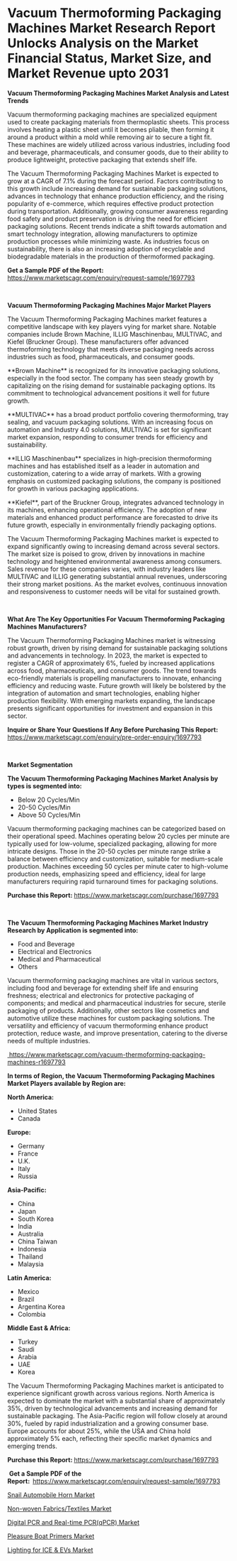 <p><h1>Vacuum Thermoforming Packaging Machines Market Research Report Unlocks Analysis on the Market Financial Status, Market Size, and Market Revenue upto 2031</h1></p><p><strong>Vacuum Thermoforming Packaging Machines Market Analysis and Latest Trends</strong></p>
<p><p>Vacuum thermoforming packaging machines are specialized equipment used to create packaging materials from thermoplastic sheets. This process involves heating a plastic sheet until it becomes pliable, then forming it around a product within a mold while removing air to secure a tight fit. These machines are widely utilized across various industries, including food and beverage, pharmaceuticals, and consumer goods, due to their ability to produce lightweight, protective packaging that extends shelf life.</p><p>The Vacuum Thermoforming Packaging Machines Market is expected to grow at a CAGR of 7.1% during the forecast period. Factors contributing to this growth include increasing demand for sustainable packaging solutions, advances in technology that enhance production efficiency, and the rising popularity of e-commerce, which requires effective product protection during transportation. Additionally, growing consumer awareness regarding food safety and product preservation is driving the need for efficient packaging solutions. Recent trends indicate a shift towards automation and smart technology integration, allowing manufacturers to optimize production processes while minimizing waste. As industries focus on sustainability, there is also an increasing adoption of recyclable and biodegradable materials in the production of thermoformed packaging.</p></p>
<p><strong>Get a Sample PDF of the Report:&nbsp;</strong> <a href="https://www.marketscagr.com/enquiry/request-sample/1697793?utm_campaign=1560&utm_medium=2&utm_source=Github&utm_content=ia&utm_term=12102024&utm_id=vacuum-thermoforming-packaging-machines">https://www.marketscagr.com/enquiry/request-sample/1697793</a></p>
<p>&nbsp;</p>
<p><strong>Vacuum Thermoforming Packaging Machines Major Market Players</strong></p>
<p><p>The Vacuum Thermoforming Packaging Machines market features a competitive landscape with key players vying for market share. Notable companies include Brown Machine, ILLIG Maschinenbau, MULTIVAC, and Kiefel (Bruckner Group). These manufacturers offer advanced thermoforming technology that meets diverse packaging needs across industries such as food, pharmaceuticals, and consumer goods.</p><p>**Brown Machine** is recognized for its innovative packaging solutions, especially in the food sector. The company has seen steady growth by capitalizing on the rising demand for sustainable packaging options. Its commitment to technological advancement positions it well for future growth.</p><p>**MULTIVAC** has a broad product portfolio covering thermoforming, tray sealing, and vacuum packaging solutions. With an increasing focus on automation and Industry 4.0 solutions, MULTIVAC is set for significant market expansion, responding to consumer trends for efficiency and sustainability.</p><p>**ILLIG Maschinenbau** specializes in high-precision thermoforming machines and has established itself as a leader in automation and customization, catering to a wide array of markets. With a growing emphasis on customized packaging solutions, the company is positioned for growth in various packaging applications.</p><p>**Kiefel**, part of the Bruckner Group, integrates advanced technology in its machines, enhancing operational efficiency. The adoption of new materials and enhanced product performance are forecasted to drive its future growth, especially in environmentally friendly packaging options.</p><p>The Vacuum Thermoforming Packaging Machines market is expected to expand significantly owing to increasing demand across several sectors. The market size is poised to grow, driven by innovations in machine technology and heightened environmental awareness among consumers. Sales revenue for these companies varies, with industry leaders like MULTIVAC and ILLIG generating substantial annual revenues, underscoring their strong market positions. As the market evolves, continuous innovation and responsiveness to customer needs will be vital for sustained growth.</p></p>
<p>&nbsp;</p>
<p><strong>What Are The Key Opportunities For Vacuum Thermoforming Packaging Machines Manufacturers?</strong></p>
<p><p>The Vacuum Thermoforming Packaging Machines market is witnessing robust growth, driven by rising demand for sustainable packaging solutions and advancements in technology. In 2023, the market is expected to register a CAGR of approximately 6%, fueled by increased applications across food, pharmaceuticals, and consumer goods. The trend towards eco-friendly materials is propelling manufacturers to innovate, enhancing efficiency and reducing waste. Future growth will likely be bolstered by the integration of automation and smart technologies, enabling higher production flexibility. With emerging markets expanding, the landscape presents significant opportunities for investment and expansion in this sector.</p></p>
<p><strong>Inquire or Share Your Questions If Any Before Purchasing This Report:</strong> <a href="https://www.marketscagr.com/enquiry/pre-order-enquiry/1697793?utm_campaign=1560&utm_medium=2&utm_source=Github&utm_content=ia&utm_term=12102024&utm_id=vacuum-thermoforming-packaging-machines">https://www.marketscagr.com/enquiry/pre-order-enquiry/1697793</a></p>
<p>&nbsp;</p>
<p><strong>Market Segmentation</strong></p>
<p><strong>The Vacuum Thermoforming Packaging Machines Market Analysis by types is segmented into:</strong></p>
<p><ul><li>Below 20 Cycles/Min</li><li>20-50 Cycles/Min</li><li>Above 50 Cycles/Min</li></ul></p>
<p><p>Vacuum thermoforming packaging machines can be categorized based on their operational speed. Machines operating below 20 cycles per minute are typically used for low-volume, specialized packaging, allowing for more intricate designs. Those in the 20-50 cycles per minute range strike a balance between efficiency and customization, suitable for medium-scale production. Machines exceeding 50 cycles per minute cater to high-volume production needs, emphasizing speed and efficiency, ideal for large manufacturers requiring rapid turnaround times for packaging solutions.</p></p>
<p><strong>Purchase this Report:&nbsp;</strong><a href="https://www.marketscagr.com/purchase/1697793?utm_campaign=1560&utm_medium=2&utm_source=Github&utm_content=ia&utm_term=12102024&utm_id=vacuum-thermoforming-packaging-machines">https://www.marketscagr.com/purchase/1697793</a></p>
<p>&nbsp;</p>
<p><strong>The Vacuum Thermoforming Packaging Machines Market Industry Research by Application is segmented into:</strong></p>
<p><ul><li>Food and Beverage</li><li>Electrical and Electronics</li><li>Medical and Pharmaceutical</li><li>Others</li></ul></p>
<p><p>Vacuum thermoforming packaging machines are vital in various sectors, including food and beverage for extending shelf life and ensuring freshness; electrical and electronics for protective packaging of components; and medical and pharmaceutical industries for secure, sterile packaging of products. Additionally, other sectors like cosmetics and automotive utilize these machines for custom packaging solutions. The versatility and efficiency of vacuum thermoforming enhance product protection, reduce waste, and improve presentation, catering to the diverse needs of multiple industries.</p></p>
<p><a href="https://www.marketscagr.com/vacuum-thermoforming-packaging-machines-r1697793?utm_campaign=1560&utm_medium=2&utm_source=Github&utm_content=ia&utm_term=12102024&utm_id=vacuum-thermoforming-packaging-machines">&nbsp;https://www.marketscagr.com/vacuum-thermoforming-packaging-machines-r1697793</a></p>
<p><strong>In terms of Region, the Vacuum Thermoforming Packaging Machines Market Players available by Region are:</strong></p>
<p>
    <p> <strong> North America: </strong>
        <ul>
            <li>United States</li>
            <li>Canada</li>
        </ul>
        </p> 
    <p> <strong> Europe: </strong>
        <ul>
            <li>Germany</li>
            <li>France</li>
            <li>U.K.</li>
            <li>Italy</li>
            <li>Russia</li>
        </ul>
        </p> 
    <p> <strong> Asia-Pacific: </strong>
        <ul>
            <li>China</li>
            <li>Japan</li>
            <li>South Korea</li>
            <li>India</li>
            <li>Australia</li>
            <li>China Taiwan</li>
            <li>Indonesia</li>
            <li>Thailand</li>
            <li>Malaysia</li>
        </ul>
        </p> 
    <p> <strong> Latin America: </strong>
        <ul>
            <li>Mexico</li>
            <li>Brazil</li>
            <li>Argentina Korea</li>
            <li>Colombia</li>
        </ul>
        </p> 
    <p> <strong> Middle East & Africa: </strong>
        <ul>
            <li>Turkey</li>
            <li>Saudi</li>
            <li>Arabia</li>
            <li>UAE</li>
            <li>Korea</li>
        </ul>
    </p>
    </p>
<p><p>The Vacuum Thermoforming Packaging Machines market is anticipated to experience significant growth across various regions. North America is expected to dominate the market with a substantial share of approximately 35%, driven by technological advancements and increasing demand for sustainable packaging. The Asia-Pacific region will follow closely at around 30%, fueled by rapid industrialization and a growing consumer base. Europe accounts for about 25%, while the USA and China hold approximately 5% each, reflecting their specific market dynamics and emerging trends.</p></p>
<p><strong>Purchase this Report: </strong><a href="https://www.marketscagr.com/purchase/1697793?utm_campaign=1560&utm_medium=2&utm_source=Github&utm_content=ia&utm_term=12102024&utm_id=vacuum-thermoforming-packaging-machines">https://www.marketscagr.com/purchase/1697793</a></p>
<p>&nbsp;<strong>Get a Sample PDF of the Report:&nbsp;&nbsp;</strong><a href="https://www.marketscagr.com/enquiry/request-sample/1697793?utm_campaign=1560&utm_medium=2&utm_source=Github&utm_content=ia&utm_term=12102024&utm_id=vacuum-thermoforming-packaging-machines">https://www.marketscagr.com/enquiry/request-sample/1697793</a></p>
<p><strong></strong></p>
<p><p><a href="https://www.linkedin.com/pulse/snail-automobile-horn-market-strategic-insights-product-evolution-efnae?utm_campaign=1560&utm_medium=2&utm_source=Github&utm_content=ia&utm_term=12102024&utm_id=vacuum-thermoforming-packaging-machines">Snail Automobile Horn Market</a></p><p><a href="https://www.linkedin.com/pulse/digital-transformation-non-woven-fabricstextiles-industry-xzmje?utm_campaign=1560&utm_medium=2&utm_source=Github&utm_content=ia&utm_term=12102024&utm_id=vacuum-thermoforming-packaging-machines">Non-woven Fabrics/Textiles Market</a></p><p><a href="https://www.linkedin.com/pulse/navigating-digital-pcr-real-time-pcrqpcr-market-expert-bvhfe?utm_campaign=1560&utm_medium=2&utm_source=Github&utm_content=ia&utm_term=12102024&utm_id=vacuum-thermoforming-packaging-machines">Digital PCR and Real-time PCR(qPCR) Market</a></p><p><a href="https://www.linkedin.com/pulse/pleasure-boat-primers-market-evolution-key-trends-regional-tpsme?utm_campaign=1560&utm_medium=2&utm_source=Github&utm_content=ia&utm_term=12102024&utm_id=vacuum-thermoforming-packaging-machines">Pleasure Boat Primers Market</a></p><p><a href="https://www.linkedin.com/pulse/global-perspectives-lighting-ice-evs-market-trends-challenges-qpmye?utm_campaign=1560&utm_medium=2&utm_source=Github&utm_content=ia&utm_term=12102024&utm_id=vacuum-thermoforming-packaging-machines">Lighting for ICE & EVs Market</a></p></p>